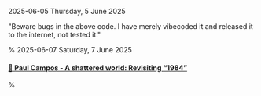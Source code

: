 2025-06-05 Thursday,  5 June 2025

"Beware bugs in the above code. I have merely vibecoded it and released it to the internet, not tested it."

%
2025-06-07 Saturday,  7 June 2025

#### [🔗 Paul Campos - A shattered world: Revisiting “1984”](https://www.lawyersgunsmoneyblog.com/2025/06/a-shattered-world-revisiting-1984)

%
